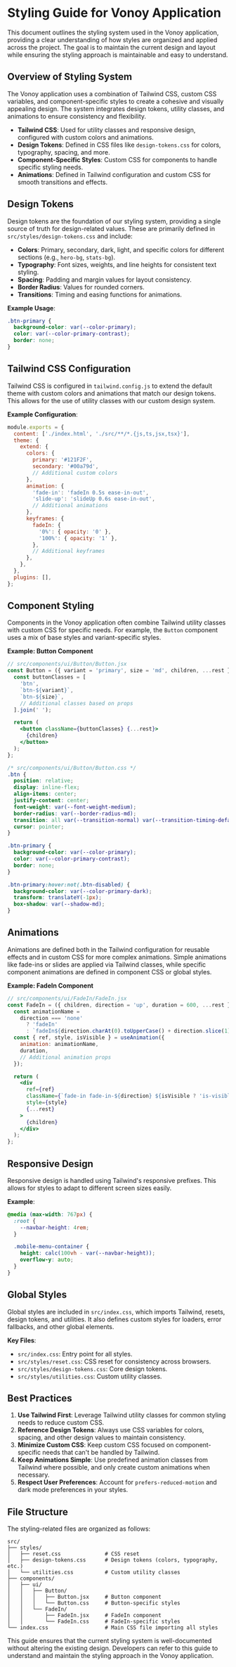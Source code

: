 # Styling Guide for Vonoy Application

This document outlines the styling system used in the Vonoy application, providing a clear understanding of how styles are organized and applied across the project. The goal is to maintain the current design and layout while ensuring the styling approach is maintainable and easy to understand.

## Overview of Styling System

The Vonoy application uses a combination of Tailwind CSS, custom CSS variables, and component-specific styles to create a cohesive and visually appealing design. The system integrates design tokens, utility classes, and animations to ensure consistency and flexibility.

- **Tailwind CSS**: Used for utility classes and responsive design, configured with custom colors and animations.
- **Design Tokens**: Defined in CSS files like `design-tokens.css` for colors, typography, spacing, and more.
- **Component-Specific Styles**: Custom CSS for components to handle specific styling needs.
- **Animations**: Defined in Tailwind configuration and custom CSS for smooth transitions and effects.

## Design Tokens

Design tokens are the foundation of our styling system, providing a single source of truth for design-related values. These are primarily defined in `src/styles/design-tokens.css` and include:

- **Colors**: Primary, secondary, dark, light, and specific colors for different sections (e.g., `hero-bg`, `stats-bg`).
- **Typography**: Font sizes, weights, and line heights for consistent text styling.
- **Spacing**: Padding and margin values for layout consistency.
- **Border Radius**: Values for rounded corners.
- **Transitions**: Timing and easing functions for animations.

**Example Usage**:

```css
.btn-primary {
  background-color: var(--color-primary);
  color: var(--color-primary-contrast);
  border: none;
}
```

## Tailwind CSS Configuration

Tailwind CSS is configured in `tailwind.config.js` to extend the default theme with custom colors and animations that match our design tokens. This allows for the use of utility classes with our custom design system.

**Example Configuration**:

```javascript
module.exports = {
  content: ['./index.html', './src/**/*.{js,ts,jsx,tsx}'],
  theme: {
    extend: {
      colors: {
        primary: '#121F2F',
        secondary: '#00a79d',
        // Additional custom colors
      },
      animation: {
        'fade-in': 'fadeIn 0.5s ease-in-out',
        'slide-up': 'slideUp 0.6s ease-in-out',
        // Additional animations
      },
      keyframes: {
        fadeIn: {
          '0%': { opacity: '0' },
          '100%': { opacity: '1' },
        },
        // Additional keyframes
      },
    },
  },
  plugins: [],
};
```

## Component Styling

Components in the Vonoy application often combine Tailwind utility classes with custom CSS for specific needs. For example, the `Button` component uses a mix of base styles and variant-specific styles.

**Example: Button Component**

```jsx
// src/components/ui/Button/Button.jsx
const Button = ({ variant = 'primary', size = 'md', children, ...rest }) => {
  const buttonClasses = [
    'btn',
    `btn-${variant}`,
    `btn-${size}`,
    // Additional classes based on props
  ].join(' ');

  return (
    <button className={buttonClasses} {...rest}>
      {children}
    </button>
  );
};
```

```css
/* src/components/ui/Button/Button.css */
.btn {
  position: relative;
  display: inline-flex;
  align-items: center;
  justify-content: center;
  font-weight: var(--font-weight-medium);
  border-radius: var(--border-radius-md);
  transition: all var(--transition-normal) var(--transition-timing-default);
  cursor: pointer;
}

.btn-primary {
  background-color: var(--color-primary);
  color: var(--color-primary-contrast);
  border: none;
}

.btn-primary:hover:not(.btn-disabled) {
  background-color: var(--color-primary-dark);
  transform: translateY(-1px);
  box-shadow: var(--shadow-md);
}
```

## Animations

Animations are defined both in the Tailwind configuration for reusable effects and in custom CSS for more complex animations. Simple animations like fade-ins or slides are applied via Tailwind classes, while specific component animations are defined in component CSS or global styles.

**Example: FadeIn Component**

```jsx
// src/components/ui/FadeIn/FadeIn.jsx
const FadeIn = ({ children, direction = 'up', duration = 600, ...rest }) => {
  const animationName =
    direction === 'none'
      ? 'fadeIn'
      : `fadeIn${direction.charAt(0).toUpperCase() + direction.slice(1)}`;
  const { ref, style, isVisible } = useAnimation({
    animation: animationName,
    duration,
    // Additional animation props
  });

  return (
    <div
      ref={ref}
      className={`fade-in fade-in-${direction} ${isVisible ? 'is-visible' : ''}`}
      style={style}
      {...rest}
    >
      {children}
    </div>
  );
};
```

## Responsive Design

Responsive design is handled using Tailwind's responsive prefixes. This allows for styles to adapt to different screen sizes easily.

**Example**:

```css
@media (max-width: 767px) {
  :root {
    --navbar-height: 4rem;
  }

  .mobile-menu-container {
    height: calc(100vh - var(--navbar-height));
    overflow-y: auto;
  }
}
```

## Global Styles

Global styles are included in `src/index.css`, which imports Tailwind, resets, design tokens, and utilities. It also defines custom styles for loaders, error fallbacks, and other global elements.

**Key Files**:

- `src/index.css`: Entry point for all styles.
- `src/styles/reset.css`: CSS reset for consistency across browsers.
- `src/styles/design-tokens.css`: Core design tokens.
- `src/styles/utilities.css`: Custom utility classes.

## Best Practices

1. **Use Tailwind First**: Leverage Tailwind utility classes for common styling needs to reduce custom CSS.
2. **Reference Design Tokens**: Always use CSS variables for colors, spacing, and other design values to maintain consistency.
3. **Minimize Custom CSS**: Keep custom CSS focused on component-specific needs that can't be handled by Tailwind.
4. **Keep Animations Simple**: Use predefined animation classes from Tailwind where possible, and only create custom animations when necessary.
5. **Respect User Preferences**: Account for `prefers-reduced-motion` and dark mode preferences in your styles.

## File Structure

The styling-related files are organized as follows:

```
src/
├── styles/
│   ├── reset.css              # CSS reset
│   ├── design-tokens.css      # Design tokens (colors, typography, etc.)
│   └── utilities.css          # Custom utility classes
├── components/
│   ├── ui/
│   │   ├── Button/
│   │   │   ├── Button.jsx     # Button component
│   │   │   └── Button.css     # Button-specific styles
│   │   └── FadeIn/
│   │       ├── FadeIn.jsx     # FadeIn component
│   │       └── FadeIn.css     # FadeIn-specific styles
└── index.css                  # Main CSS file importing all styles
```

This guide ensures that the current styling system is well-documented without altering the existing design. Developers can refer to this guide to understand and maintain the styling approach in the Vonoy application.
